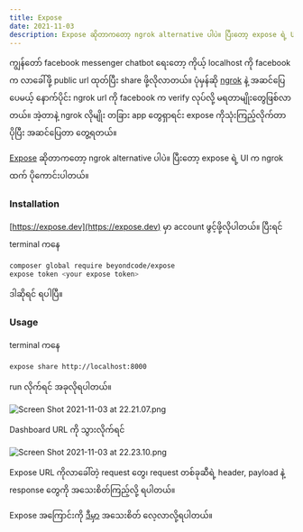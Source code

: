 ```yaml
---
title: Expose
date: 2021-11-03
description: Expose ဆိုတာကတော့ ngrok alternative ပါပဲ။ ပြီးတော့ expose ရဲ့ UI က ngrok ထက် ပိုကောင်းပါတယ်။
---
```


ကျွန်တော် facebook messenger chatbot ရေးတော့ ကိုယ့် localhost ကို facebook က လာခေါ်ဖို့ public url ထုတ်ပြီး share ဖို့လိုလာတယ်။ ပုံမှန်ဆို [ngrok](https://ngrok.com/) နဲ့ အဆင်ပြေပေမယ့် နောက်ပိုင်း ngrok url ကို facebook က verify လုပ်လို့ မရတာမျိုးတွေဖြစ်လာတယ်။ အဲ့တာနဲ့ ngrok လိုမျိုး တခြား app တွေရှာရင်း expose ကိုသုံးကြည့်လိုက်တာ ပိုပြီး အဆင်ပြေတာ တွေ့ရတယ်။

[Expose](https://expose.dev/) ဆိုတာကတော့ ngrok alternative ပါပဲ။ ပြီးတော့ expose ရဲ့ UI က ngrok ထက် ပိုကောင်းပါတယ်။

### Installation

[https://expose.dev](https://expose.dev) မှာ account ဖွင့်ဖို့လိုပါတယ်။
ပြီးရင် terminal ကနေ

```sh
composer global require beyondcode/expose
expose token <your expose token>
```

ဒါဆိုရင် ရပါပြီ။

### Usage

terminal ကနေ

```sh
expose share http://localhost:8000
```

run လိုက်ရင် အခုလိုရပါတယ်။

![Screen Shot 2021-11-03 at 22.21.07.png](https://cdn.hashnode.com/res/hashnode/image/upload/v1635954681096/u9vW-JHkz.png)

Dashboard URL ကို သွားလိုက်ရင်

![Screen Shot 2021-11-03 at 22.23.10.png](https://cdn.hashnode.com/res/hashnode/image/upload/v1635954855804/eCOmGKJmS.png)

Expose URL ကိုလာခေါ်တဲ့ request တွေ၊ request တစ်ခုဆီရဲ့ header, payload နဲ့ response တွေကို အသေးစိတ်ကြည့်လို့ ရပါတယ်။

Expose အကြောင်းကို [ဒီမှာ](https://expose.dev/docs/introduction) အသေးစိတ် လေ့လာလို့ရပါတယ်။
